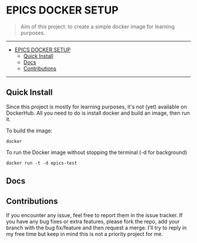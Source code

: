 # EPICS DOCKER SETUP

> Aim of this project: to create a simple docker image for learning purposes.

---

- [EPICS DOCKER SETUP](#epics-docker-setup)
  - [Quick Install](#quick-install)
  - [Docs](#docs)
  - [Contributions](#contributions)

---

## Quick Install

Since this project is mostly for learning purposes, it's not (yet) available on DockerHub.
All you need to do is install docker and build an image, then run it.

To build the image:

```shell
docker 
```

To run the Docker image without stopping the terminal (-d for background)

```shell
docker run -t -d epics-test
```

## Docs

## Contributions

If you encounter any issue, feel free to report them in the issue tracker. If you have any bug fixes or extra features, please fork the repo, add your branch with the bug fix/feature and then request a merge. I'll try to reply in my free time but keep in mind this is not a priority project for me.
